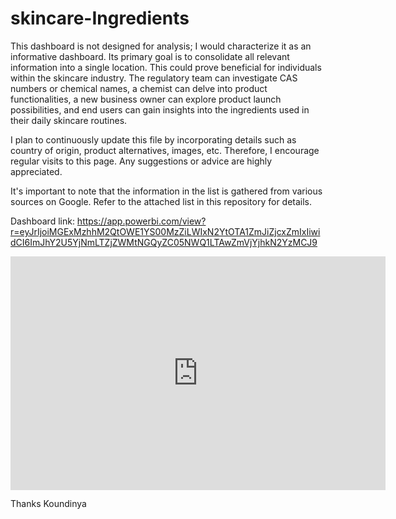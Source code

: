 # skincare-Ingredients

This dashboard is not designed for analysis; I would characterize it as an informative dashboard. Its primary goal is to consolidate all relevant information into a single location. This could prove beneficial for individuals within the skincare industry. The regulatory team can investigate CAS numbers or chemical names, a chemist can delve into product functionalities, a new business owner can explore product launch possibilities, and end users can gain insights into the ingredients used in their daily skincare routines.

I plan to continuously update this file by incorporating details such as country of origin, product alternatives, images, etc. Therefore, I encourage regular visits to this page. Any suggestions or advice are highly appreciated.

It's important to note that the information in the list is gathered from various sources on Google. Refer to the attached list in this repository for details.



Dashboard link: https://app.powerbi.com/view?r=eyJrIjoiMGExMzhhM2QtOWE1YS00MzZiLWIxN2YtOTA1ZmJiZjcxZmIxIiwidCI6ImJhY2U5YjNmLTZjZWMtNGQyZC05NWQ1LTAwZmVjYjhkN2YzMCJ9


<iframe title="Report Section" width="600" height="373.5" src="https://app.powerbi.com/view?r=eyJrIjoiMGExMzhhM2QtOWE1YS00MzZiLWIxN2YtOTA1ZmJiZjcxZmIxIiwidCI6ImJhY2U5YjNmLTZjZWMtNGQyZC05NWQ1LTAwZmVjYjhkN2YzMCJ9" frameborder="0" allowFullScreen="true"></iframe>





Thanks
Koundinya
